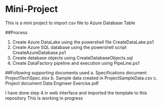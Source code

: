 # Mini-Project

This is a mini project to import csv file to Azure Database Table

##Process
1. Create Azure DataLake using the powershell file CreateDataLake.ps1
2. Create Azure SQL database using the powershell script CreateAzureDatabase.ps1
3. Create database objects using CreateDatabaseObjects.sql
4. Create DataFactory pipeline and execution using PipeLine.ps1

##Following supporting documents used
a. Specifications document ProjectTechSpec.xlsx
b. Sample data created in ProjectSampleData.csv
c. Project document Data Engineer Exercise.pdf

I have done step 4 in web interface and imported the template to this repository
This is working in progress



